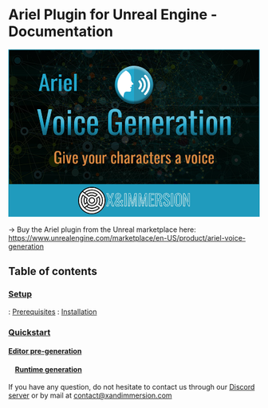 # Ariel Plugin for Unreal Engine - Documentation


![ariel thumbnail](res/ariel_thumbnail.png)

→ Buy the Ariel plugin from the Unreal marketplace here: https://www.unrealengine.com/marketplace/en-US/product/ariel-voice-generation

## Table of contents

### [Setup](doc/Setup.md)
: [Prerequisites](doc/Setup.md#prerequisites)
: [Installation](doc/Setup.md#installation)
### [Quickstart](doc/Quickstart.md)
#### [Editor pre-generation](doc/Quickstart.md#editor)
####     [Runtime generation](doc/Quickstart.md#runtime)


If you have any question, do not hesitate to contact us through our [Discord server](https://discord.gg/qDMwNCDE8X) or by mail at [contact@xandimmersion.com](mailto:contact@xandimmersion.com)